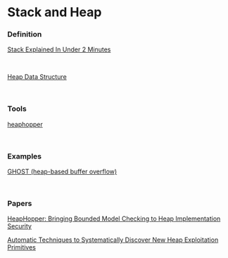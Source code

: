 # Stack and Heap
### **Definition**
[Stack Explained In Under 2 Minutes](https://www.youtube.com/watch?v=CgFVgp_VCN8)

<br>

[Heap Data Structure](https://www.geeksforgeeks.org/heap-data-structure/)

<br>

### **Tools**
[heaphopper](https://github.com/angr/heaphopper)

<br>

### **Examples**
[GHOST (heap-based buffer overflow)](https://cve.mitre.org/cgi-bin/cvename.cgi?name=CVE-2015-0235)

<br>

### **Papers**
[HeapHopper: Bringing Bounded Model Checking to Heap Implementation Security](https://www.usenix.org/system/files/conference/usenixsecurity18/sec18-eckert.pdf)

[Automatic Techniques to Systematically Discover New Heap Exploitation Primitives](https://www.usenix.org/system/files/sec20fall_yun_prepub.pdf)
